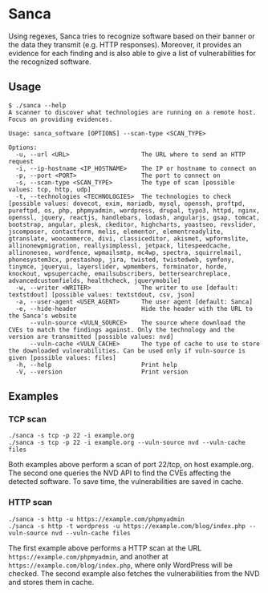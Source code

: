 # Sanca

Using regexes, Sanca tries to recognize software based on their banner or the
data they transmit (e.g. HTTP responses). Moreover, it provides an evidence
for each finding and is also able to give a list of vulnerabilities for the
recognized software.

## Usage

```
$ ./sanca --help
A scanner to discover what technologies are running on a remote host. Focus on providing evidences.

Usage: sanca_software [OPTIONS] --scan-type <SCAN_TYPE>

Options:
  -u, --url <URL>                    The URL where to send an HTTP request
  -i, --ip-hostname <IP_HOSTNAME>    The IP or hostname to connect on
  -p, --port <PORT>                  The port to connect on
  -s, --scan-type <SCAN_TYPE>        The type of scan [possible values: tcp, http, udp]
  -t, --technologies <TECHNOLOGIES>  The technologies to check [possible values: dovecot, exim, mariadb, mysql, openssh, proftpd, pureftpd, os, php, phpmyadmin, wordpress, drupal, typo3, httpd, nginx, openssl, jquery, reactjs, handlebars, lodash, angularjs, gsap, tomcat, bootstrap, angular, plesk, ckeditor, highcharts, yoastseo, revslider, jscomposer, contactform, melis, elementor, elementreadylite, gtranslate, woocommerce, divi, classiceditor, akismet, wpformslite, allinonewpmigration, reallysimplessl, jetpack, litespeedcache, allinoneseo, wordfence, wpmailsmtp, mc4wp, spectra, squirrelmail, phonesystem3cx, prestashop, jira, twisted, twistedweb, symfony, tinymce, jqueryui, layerslider, wpmembers, forminator, horde, knockout, wpsupercache, emailsubscribers, bettersearchreplace, advancedcustomfields, healthcheck, jquerymobile]
  -w, --writer <WRITER>              The writer to use [default: textstdout] [possible values: textstdout, csv, json]
  -a, --user-agent <USER_AGENT>      The user agent [default: Sanca]
  -e, --hide-header                  Hide the header with the URL to the Sanca's website
      --vuln-source <VULN_SOURCE>    The source where download the CVEs to match the findings against. Only the technology and the version are transmitted [possible values: nvd]
      --vuln-cache <VULN_CACHE>      The type of cache to use to store the downloaded vulnerabilities. Can be used only if vuln-source is given [possible values: files]
  -h, --help                         Print help
  -V, --version                      Print version
```

## Examples

### TCP scan

```
./sanca -s tcp -p 22 -i example.org
./sanca -s tcp -p 22 -i example.org --vuln-source nvd --vuln-cache files
```

Both examples above perform a scan of port 22/tcp, on host example.org. The
second one queries the NVD API to find the CVEs affecting the detected software.
To save time, the vulnerabilities are saved in cache.

### HTTP scan

```
./sanca -s http -u https://example.com/phpmyadmin
./sanca -s http -t wordpress -u https://example.com/blog/index.php --vuln-source nvd --vuln-cache files
```

The first example above performs a HTTP scan at the URL `https://example.com/phpmyadmin`,
and another at `https://example.com/blog/index.php`, where only WordPress will be
checked. The second example also fetches the vulnerabilities from the NVD and
stores them in cache.

